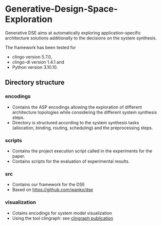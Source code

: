 
# Generative-Design-Space-Exploration

Generative DSE aims at automatically exploring application-specific architecture solutions additionally to the decisions on the system synthesis.

The framework has been tested for 
- clingo version 5.7.0,
- clingo-dl version 1.4.1 and 
- Python version 3.10.10.

## Directory structure

### **encodings** 
- Contains the ASP encodings allowing the exploration of different architecture topologies while considering the different system synthesis steps.
- Directory is structured according to the system synthesis tasks (allocation, binding, routing, scheduling) and the preprocessing steps.

### **scripts** 
- Contains the project execution script called in the experiments for the paper.
- Contains scripts for the evaluation of experimental results.

### **src**
- Contains our framework for the DSE
- Based on https://github.com/wanko/dse

### **visualization**
 - Cotains encodings for system model visualization
 - Using the tool clingraph: see [clingraph publication](https://link.springer.com/chapter/10.1007/978-3-031-15707-3_31)
